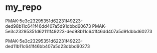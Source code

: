 # my_repo
PMAK-5e3c23295351d62231f49223-ded98b11c641f46dd407a5d91dbbd60673
PMAK-5e3c23295351d62111f49223-ded98b11c641f46dd407a5d91dbbd60273

PMAK-5e3c23295351d62231f49223-ded11b11c641f46bb407a5d23dbbd60273
